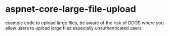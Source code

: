 # aspnet-core-large-file-upload

example code to upload large files, be aware of the risk of DDOS where you allow users to upload large files especially unauthenticated users
